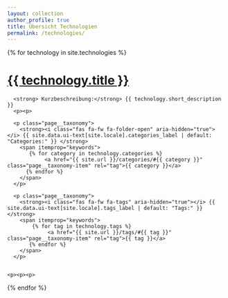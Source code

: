 ```yaml
---
layout: collection
author_profile: true
title: Übersicht Technologien
permalink: /technologies/
---
```



  {% for technology in site.technologies %}
      <h1><a href="{{ technology.url }}">{{ technology.title }} </a> </h1>

      <strong> Kurzbeschreibung:</strong> {{ technology.short_description }}
      <p><p>
 
      <p class="page__taxonomy">
        <strong><i class="fas fa-fw fa-folder-open" aria-hidden="true"></i> {{ site.data.ui-text[site.locale].categories_label | default: "Categories:" }} </strong>
        <span itemprop="keywords">
           {% for category in technology.categories %}
                <a href="{{ site.url }}/categories/#{{ category }}" class="page__taxonomy-item" rel="tag">{{ category }}</a> 
          {% endfor %}
        </span>
      </p>

      <p class="page__taxonomy">
        <strong><i class="fas fa-fw fa-tags" aria-hidden="true"></i> {{ site.data.ui-text[site.locale].tags_label | default: "Tags:" }} </strong>
        <span itemprop="keywords">
            {% for tag in technology.tags %}
                 <a href="{{ site.url }}/tags/#{{ tag }}" class="page__taxonomy-item" rel="tag">{{ tag }}</a> 
           {% endfor %}  
        </span>
      </p>
   
      
    <p><p><p>

  {% endfor %}
